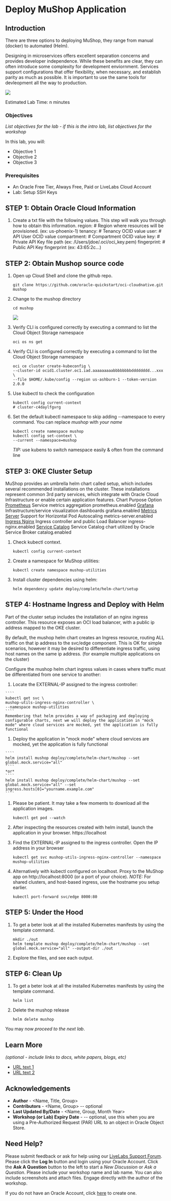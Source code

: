 # Deploy MuShop Application

## Introduction

There are three options to deploying MuShop, they range from manual (docker) to automated (Helm).  

Designing in microservices offers excellent separation concerns and provides developer independence.  While these benefits are clear, they can often introduce some complexity for development enviornment.  Services support configurations that offer flexibility, when necessary, and establish parity as much as possible.  It is important to use the same tools for devleopment all the way to production.

![](images/mushop-deployment.png)

Estimated Lab Time: n minutes

### Objectives

*List objectives for the lab - if this is the intro lab, list objectives for the workshop*

In this lab, you will:
* Objective 1
* Objective 2
* Objective 3

### Prerequisites

* An Oracle Free Tier, Always Free, Paid or LiveLabs Cloud Account
* Lab:  Setup SSH Keys

## **STEP 1**: Obtain Oracle Cloud Information

1.  Create a txt file with the following values.  This step will walk you through how to obtain this information.
region:       # Region where resources will be provisioned. (ex: us-phoenix-1)
tenancy:      # Tenancy OCID value
user:         # API User OCID value
compartment:  # Compartment OCID value
key:          # Private API Key file path (ex: /Users/jdoe/.oci/oci_key.pem)
fingerprint:  # Public API Key fingerprint (ex: 43:65:2c...)

## **STEP 2**: Obtain Mushop source code

1.  Open up Cloud Shell and clone the github repo.

    ````
    git clone https://github.com/oracle-quickstart/oci-cloudnative.git mushop
    ````
2.  Change to the mushop directory
    ````
    cd mushop
    ````
    ![](images/mushop-code.png)

3.  Verify CLI is configured correctly by executing a command to list the Cloud Object Storage namespace
    ````
    oci os ns get
    ```` 
3.  Verify CLI is configured correctly by executing a command to list the Cloud Object Storage namespace
    ````
    oci ce cluster create-kubeconfig \
    --cluster-id ocid1.cluster.oc1.iad.aaaaaaaaabbbbbbbbdddddddd...xxx \
    --file $HOME/.kube/config --region us-ashburn-1 --token-version 2.0.0    
    ```` 
3.  Use kubectl to check the configuration
    ```` 
    kubectl config current-context
    # cluster-c4daylfgvrg
    ```` 
3.  Set the default kubectl namespace to skip adding --namespace <name> to every command.  You can replace *mushop* with *your name*
    ```` 
    kubectl create namespace mushop 
    kubectl config set-context \
    --current --namespace=mushop
    ```` 

    *TIP:* use kubens to switch namespace easily & often from the command line 

## **STEP 3**: OKE Cluster Setup
MuShop provides an umbrella helm chart called setup, which includes several recommended installations on the cluster. These installations represent common 3rd party services, which integrate with Oracle Cloud Infrastructure or enable certain application features.
Chart 	Purpose 	Option
[Prometheus](https://github.com/helm/charts/blob/master/stable/prometheus/README.md) 	Service metrics aggregation 	prometheus.enabled
[Grafana](https://github.com/helm/charts/blob/master/stable/grafana/README.md) 	Infrastructure/service visualization dashboards 	grafana.enabled
[Metrics Server](https://github.com/helm/charts/blob/master/stable/metrics-server/README.md) 	Support for Horizontal Pod Autoscaling 	metrics-server.enabled
[Ingress Nginx](https://kubernetes.github.io/ingress-nginx/) 	Ingress controller and public Load Balancer 	ingress-nginx.enabled
[Service Catalog](https://github.com/kubernetes-sigs/service-catalog/blob/master/charts/catalog/README.md) 	Service Catalog chart utilized by Oracle Service Broker 	catalog.enabled
1.  Check kubectl context.
    ```` 
    kubectl config current-context
    ```` 
1.  Create a namespace for MuShop utilities: 
    ```` 
    kubectl create namespace mushop-utilities
    ```` 
1.  Install cluster dependencies using helm: 
    ```` 
    helm dependency update deploy/complete/helm-chart/setup
    ```` 

## **STEP 4**: Hostname Ingress and Deploy with Helm

Part of the cluster setup includes the installation of an nginx ingress controller. This resource exposes an OCI load balancer, with a public ip address mapped to the OKE cluster.

By default, the mushop helm chart creates an Ingress resource, routing ALL traffic on that ip address to the svc/edge component. This is OK for simple scenarios, however it may be desired to differentiate ingress traffic, using host names on the same ip address. (for example multiple applications on the cluster) 

Configure the mushop helm chart ingress values in cases where traffic must be differentiated from one service to another: 
1.   Locate the EXTERNAL-IP assigned to the ingress controller: 

    ```` 
    kubectl get svc \
    mushop-utils-ingress-nginx-controller \
    --namespace mushop-utilities    
    ```` 
    Remembering that helm provides a way of packaging and deploying configurable charts, next we will deploy the application in "mock mode" where cloud services are mocked, yet the application is fully functional 

1.   Deploy the application in "mock mode" where cloud services are mocked, yet the application is fully functional 

    ```` 
    helm install mushop deploy/complete/helm-chart/mushop --set global.mock.service="all"
    ```` 
    *or*
    ```` 
    helm install mushop deploy/complete/helm-chart/mushop --set global.mock.service="all" --set ingress.hosts[0]="yourname.example.com"
    ```` 
1.  Please be patient. It may take a few moments to download all the application images. 
    ```` 
    kubectl get pod --watch
    ```` 
2.  After inspecting the resources created with helm install, launch the application in your browser. https://localhost

3.  Find the EXTERNAL-IP assigned to the ingress controller.  Open the IP address in your browser 
    ```` 
    kubectl get svc mushop-utils-ingress-nginx-controller --namespace mushop-utilities    
    ```` 
4.  Alternatively with kubectl configured on localhost.  Proxy to the MuShop app on http://localhost:8000 (or a port of your choice).  *NOTE:* For shared clusters, and host-based ingress, use the hostname you setup earlier. 
    ```` 
    kubectl port-forward svc/edge 8000:80
    ```` 

## **STEP 5**: Under the Hood
1.  To get a beter look at all the installed Kubernetes manifests by using the template command.
    ```` 
    mkdir ./out
    helm template mushop deploy/complete/helm-chart/mushop --set global.mock.service="all" --output-dir ./out
    ```` 
2.  Explore the files, and see each output. 

## **STEP 6**: Clean Up
1.  To get a beter look at all the installed Kubernetes manifests by using the template command.
    ```` 
    helm list
    ```` 
2.  Delete the mushop release
    ```` 
    helm delete mushop
    ````   


You may now *proceed to the next lab*.

## Learn More

*(optional - include links to docs, white papers, blogs, etc)*

* [URL text 1](http://docs.oracle.com)
* [URL text 2](http://docs.oracle.com)

## Acknowledgements
* **Author** - <Name, Title, Group>
* **Contributors** -  <Name, Group> -- optional
* **Last Updated By/Date** - <Name, Group, Month Year>
* **Workshop (or Lab) Expiry Date** - <Month Year> -- optional, use this when you are using a Pre-Authorized Request (PAR) URL to an object in Oracle Object Store.

## Need Help?
Please submit feedback or ask for help using our [LiveLabs Support Forum](https://community.oracle.com/tech/developers/categories/livelabsdiscussions). Please click the **Log In** button and login using your Oracle Account. Click the **Ask A Question** button to the left to start a *New Discussion* or *Ask a Question*.  Please include your workshop name and lab name.  You can also include screenshots and attach files.  Engage directly with the author of the workshop.

If you do not have an Oracle Account, click [here](https://profile.oracle.com/myprofile/account/create-account.jspx) to create one.
